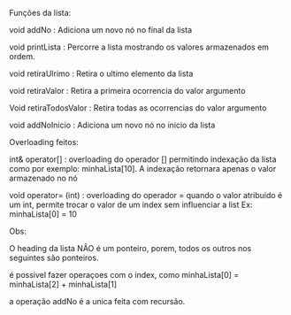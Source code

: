 Funções da lista:

void addNo : Adiciona um novo nó no final da lista

void printLista : Percorre a lista mostrando os valores armazenados em ordem.

void retiraUlrimo : Retira o ultimo elemento da lista

void retiraValor : Retira a primeira ocorrencia do valor argumento

Void retiraTodosValor : Retira todas as ocorrencias do valor argumento

void addNoInicio : Adiciona um novo nó no inicio da lista


Overloading feitos:


int& operator[] : overloading do operador [] permitindo indexação da lista como por exemplo: minhaLista[10]. A indexação retornara apenas o valor armazenado no nó

void operator= (int) : overloading do operador = quando o valor atribuido é um int, permite trocar o valor de um index sem influenciar a list Ex: minhaLista[0] = 10


Obs:



O heading da lista NÂO é um ponteiro, porem, todos os outros nos seguintes são ponteiros.

é possivel fazer operaçoes com o index, como minhaLista[0] = minhaLista[2] + minhaLista[1]

a operação addNo é a unica feita com recursão.

